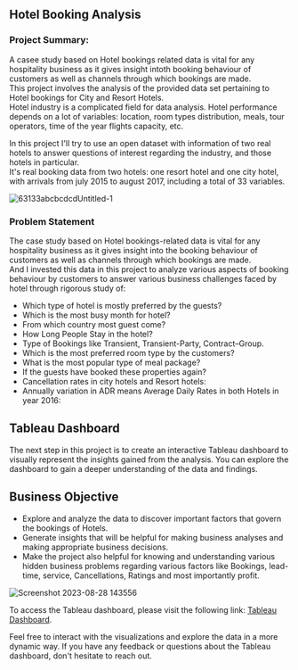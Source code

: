 ## Hotel Booking Analysis 

### Project Summary:
   A casee study based on Hotel bookings related data is vital for any hospitality business as it gives insight intoth  booking behaviour of customers as well as channels through which bookings are made.      
  This project involves the analysis of the provided data set pertaining to Hotel bookings for City and Resort Hotels.  
Hotel industry is a complicated field for data analysis. Hotel performance depends on a lot of variables: location, room types distribution, meals, tour operators, time of the year flights capacity, etc.   

   In this project I'll try to use an open dataset with information of two real hotels to answer questions of interest regarding the industry, and those hotels in particular.  
It's real booking data from two hotels: one resort hotel and one city hotel, with arrivals from july 2015 to august 2017, including a total of 33 variables. 

![63133abcbcdcdUntitled-1](https://github.com/ErSangram/Capstone_01_Hotel_Booking_Analysis_EDA./assets/127137603/ba83cfb5-d639-4ad4-aef7-06db4b4b0d43)


### Problem Statement

The case study based on Hotel bookings-related data is vital for any hospitality business as it gives insight into the booking behaviour of customers as well as channels through which bookings are made.   
And I invested this data in this project to analyze various aspects of booking behaviour by customers to answer various business challenges faced by hotel through rigorous study of:     
*   Which type of hotel is mostly preferred by the guests?   
*   Which is the most busy month for hotel?   
*   From which country most guest come?   
*   How Long People Stay in the hotel?    
*   Type of Bookings like Transient, Transient-Party, Contract–Group.
*   Which is the most preferred room type by the customers?
*   What is the most popular type of meal package?
*   If the guests have booked these properties again?
*   Cancellation rates in city hotels and Resort hotels:
*   Annually variation in ADR means Average Daily Rates in both Hotels in year 2016:


## Tableau Dashboard

The next step in this project is to create an interactive Tableau dashboard to visually represent the insights gained from the analysis. You can explore the dashboard to gain a deeper understanding of the data and findings.

## Business Objective 
*   Explore and analyze the data to discover important factors that govern the bookings of Hotels.     
*   Generate insights that will be helpful for making business analyses and making appropriate business decisions.
*   Make the project also helpful for knowing and understanding various hidden business problems regarding various factors like Bookings, lead-time, service, Cancellations, Ratings and most importantly profit.

   ![Screenshot 2023-08-28 143556](https://github.com/ErSangram/Capstone_01_Hotel_Booking_Analysis_EDA./assets/127137603/19659bdf-8d53-48aa-b6fc-cd0f48ec2a64)

To access the Tableau dashboard, please visit the following link: [Tableau Dashboard](https://public.tableau.com/views/almabetter_tableau/Dashboard1?:language=en-US&:display_count=n&:origin=viz_share_link).

Feel free to interact with the visualizations and explore the data in a more dynamic way. If you have any feedback or questions about the Tableau dashboard, don't hesitate to reach out.

